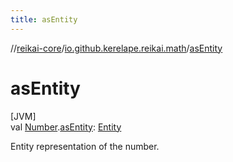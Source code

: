```yaml
---
title: asEntity
---
```

//[reikai-core](../../index.html)/[io.github.kerelape.reikai.math](index.html)/[asEntity](as-entity.html)



# asEntity



[JVM]\
val [Number](https://kotlinlang.org/api/latest/jvm/stdlib/kotlin/-number/index.html).[asEntity](as-entity.html): [Entity](../io.github.kerelape.reikai/-entity/index.html)



Entity representation of the number.




